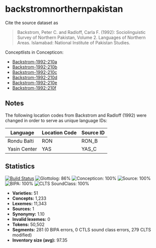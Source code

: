 # backstromnorthernpakistan

Cite the source dataset as

> Backstrom, Peter C. and Radloff, Carla F. (1992): Sociolinguistic Survey of Northern Pakistan, Volume 2. Languages of Northern Areas. Islamabad: National Institute of Pakistan Studies.

Conceptlists in Concepticon:
- [Backstrom-1992-210a](http://concepticon.clld.org/contributions/Backstrom-1992-210a)
- [Backstrom-1992-210b](http://concepticon.clld.org/contributions/Backstrom-1992-210b)
- [Backstrom-1992-210c](http://concepticon.clld.org/contributions/Backstrom-1992-210c)
- [Backstrom-1992-210d](http://concepticon.clld.org/contributions/Backstrom-1992-210d)
- [Backstrom-1992-210e](http://concepticon.clld.org/contributions/Backstrom-1992-210e)
- [Backstrom-1992-210f](http://concepticon.clld.org/contributions/Backstrom-1992-210f)

## Notes

The following location codes from Backstrom and Radloff (1992) were changed in order to serve as unique language IDs:

Language | Location Code | Source ID
--- | --- | ---
Rondu Balti | RON | RON_B
Yasin Center | YAS | YAS_C



## Statistics


[![Build Status](https://travis-ci.org/lexibank/backstromnorthernpakistan.svg?branch=master)](https://travis-ci.org/lexibank/backstromnorthernpakistan)
![Glottolog: 86%](https://img.shields.io/badge/Glottolog-86%25-yellowgreen.svg "Glottolog: 86%")
![Concepticon: 100%](https://img.shields.io/badge/Concepticon-100%25-brightgreen.svg "Concepticon: 100%")
![Source: 100%](https://img.shields.io/badge/Source-100%25-brightgreen.svg "Source: 100%")
![BIPA: 100%](https://img.shields.io/badge/BIPA-100%25-brightgreen.svg "BIPA: 100%")
![CLTS SoundClass: 100%](https://img.shields.io/badge/CLTS%20SoundClass-100%25-brightgreen.svg "CLTS SoundClass: 100%")

- **Varieties:** 51
- **Concepts:** 1,233
- **Lexemes:** 11,343
- **Sources:** 1
- **Synonymy:** 1.10
- **Invalid lexemes:** 0
- **Tokens:** 50,502
- **Segments:** 281 (0 BIPA errors, 0 CTLS sound class errors, 279 CLTS modified)
- **Inventory size (avg):** 97.35